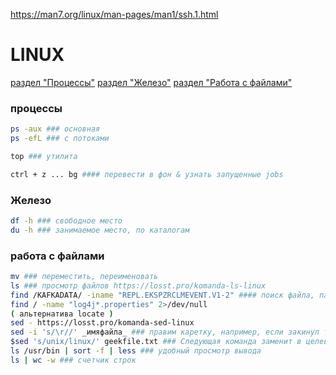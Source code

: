 <https://man7.org/linux/man-pages/man1/ssh.1.html>

# LINUX
[раздел "Процессы"](#процессы)
[раздел "Железо"](#железо)
[раздел "Работа с файлами"](#работа-с-файлами)

### процессы

```bash
ps -aux ### основная
ps -efL ### с потоками
```
```bash
top ### утилита
```
```bash
ctrl + z ... bg #### перевести в фон & узнать запущенные jobs
```

### Железо

```bash
df -h ### свободное место
du -h ### занимаемое место, по каталогам
```

### работа с файлами

```bash
mv ### переместить, переименовать 
ls ### просмотр файлов https://losst.pro/komanda-ls-linux
find /KAFKADATA/ -iname "REPL.EKSPZRCLMEVENT.V1-2" #### поиск файла, папки - 
find / -name "log4j*.properties" 2>/dev/null
( альтернатива locate )
sed - https://losst.pro/komanda-sed-linux 
sed -i 's/\r//' _имяфайла_ ### правим каретку, например, если закинул текстовый файл с windows
$sed 's/unix/linux/' geekfile.txt ### Следующая команда заменит в целевом файле вхождения слова unix на linux:
ls /usr/bin | sort -f | less ### удобный просмотр вывода
ls | wc -w ### счетчик строк
```































